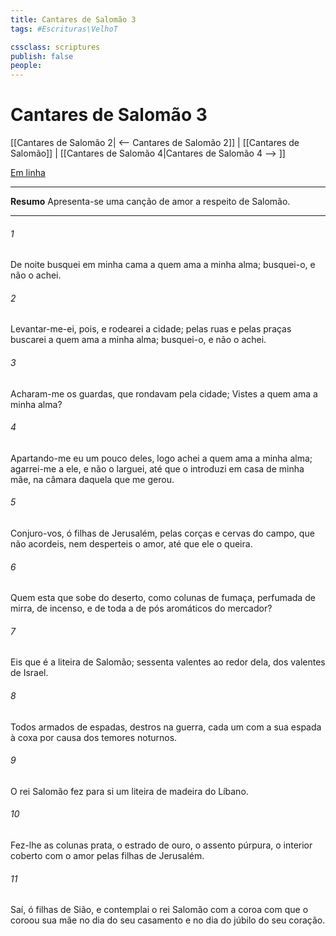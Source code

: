 ```yaml
---
title: Cantares de Salomão 3
tags: #Escrituras\VelhoT

cssclass: scriptures
publish: false
people:
---
```


# Cantares de Salomão 3
[[Cantares de Salomão 2| <-- Cantares de Salomão 2]] | [[Cantares de Salomão]] | [[Cantares de Salomão 4|Cantares de Salomão 4 --> ]]

[Em linha](https://churchofjesuschrist.org/study/scriptures/ot/song/3?lang=por)

---
__Resumo__
Apresenta-se uma canção de amor a respeito de Salomão.

---
###### 1 
De noite busquei em minha cama a quem ama a minha alma; busquei-o, e não o achei.

###### 2 
Levantar-me-ei, pois, e rodearei a cidade; pelas ruas e pelas praças buscarei a quem ama a minha alma; busquei-o, e não o achei.

###### 3 
Acharam-me os guardas, que rondavam pela cidade;  Vistes a quem ama a minha alma?

###### 4 
Apartando-me eu um pouco deles, logo achei a quem ama a minha alma; agarrei-me a ele, e não o larguei, até que o introduzi em casa de minha mãe, na câmara daquela que me gerou.

###### 5 
Conjuro-vos, ó filhas de Jerusalém, pelas corças e cervas do campo, que não acordeis, nem desperteis o  amor, até que ele o queira.

###### 6 
Quem  esta que sobe do deserto, como colunas de fumaça, perfumada de mirra, de incenso, e de toda a  de pós aromáticos do mercador?

###### 7 
Eis que é a liteira de Salomão; sessenta valentes  ao redor dela, dos valentes de Israel.

###### 8 
Todos armados de espadas, destros na guerra, cada um com a sua espada à coxa por causa dos temores noturnos.

###### 9 
O rei Salomão fez para si um liteira de madeira do Líbano.

###### 10 
Fez-lhe as colunas  prata, o estrado de ouro, o assento  púrpura, o interior coberto com o amor pelas filhas de Jerusalém.

###### 11 
Saí, ó filhas de Sião, e contemplai o rei Salomão com a coroa com que o coroou sua mãe no dia do seu casamento e no dia do júbilo do seu coração.

